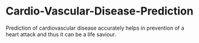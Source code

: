 # Cardio-Vascular-Disease-Prediction
Prediction of cardiovascular disease accurately helps in prevention of a heart attack and thus it can be a life saviour.
